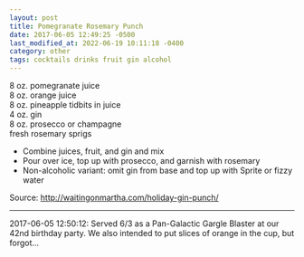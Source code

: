 ```yaml
---
layout: post
title: Pomegranate Rosemary Punch
date: 2017-06-05 12:49:25 -0500
last_modified_at: 2022-06-19 10:11:18 -0400
category: other
tags: cocktails drinks fruit gin alcohol
---
```

8 oz. pomegranate juice  
8 oz. orange juice  
8 oz. pineapple tidbits in juice  
4 oz. gin  
8 oz. prosecco or champagne  
fresh rosemary sprigs  

  * Combine juices, fruit, and gin and mix
  * Pour over ice, top up with prosecco, and garnish with rosemary
  * Non-alcoholic variant: omit gin from base and top up with Sprite or fizzy water

Source: <http://waitingonmartha.com/holiday-gin-punch/>

---

2017-06-05 12:50:12: Served 6/3 as a Pan-Galactic Gargle Blaster at our 42nd birthday
party.  We also intended to put slices of orange in the cup, but forgot...
